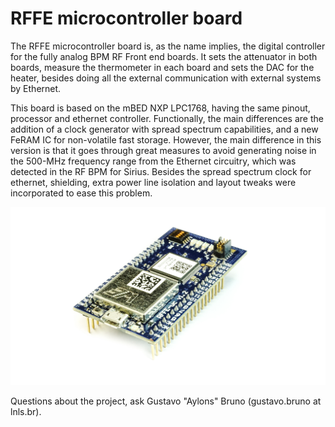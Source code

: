 # RFFE microcontroller board

The RFFE microcontroller board is, as the name implies, the digital controller for the fully analog BPM RF Front end boards. It sets the attenuator in both boards, measure the thermometer in each board and sets the DAC for the heater, besides doing all the external communication with external systems by Ethernet.

This board is based on the mBED NXP LPC1768, having the same pinout, processor and ethernet controller. Functionally, the main differences are the addition of a clock generator with spread spectrum capabilities, and a new FeRAM IC for non-volatile fast storage. However, the main difference in this version is that it goes through great measures to avoid generating noise in the 500-MHz frequency range from the Ethernet circuitry, which was detected in the RF BPM for Sirius. Besides the spread spectrum clock for ethernet, shielding, extra power line isolation and layout tweaks were incorporated to ease this problem.


![Production board for RFFEuc](https://github.com/lnls-dig/rffe-uc-hw/blob/master/documentation/RFFEuc-board.jpg)

Questions about the project, ask Gustavo "Aylons" Bruno (gustavo.bruno at lnls.br).